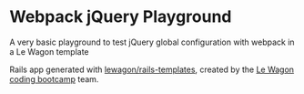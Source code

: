 # Webpack jQuery Playground

A very basic playground to test jQuery global configuration with webpack in a Le Wagon template

Rails app generated with [lewagon/rails-templates](https://github.com/lewagon/rails-templates), created by the [Le Wagon coding bootcamp](https://www.lewagon.com) team.
